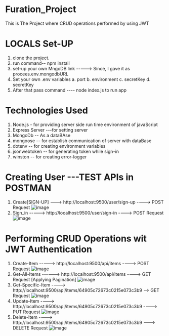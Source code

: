 # Furation_Project
This is The Project where CRUD operations performed by using JWT 

# LOCALS Set-UP
   1. clone the project.
   2. run command-- npm install
   3. set-up your own MngoDB link -----> Since, I gave it as procees.env.mongodbURL 
   4. Set your own .env variables
        a. port
        b. environment
        c. secretKey
        d. secretKey
   5. After that pass command ---- node index.js to run app
# Technologies Used
   1. Node.js - for providing server side run time environment of javaScript
   2. Express Server ---for setting server
   3. MongoDb -- As a dataBAse
   4. mongoose -- for establish communication of server with dataBase
   5. dotenv -- for creating environment variables
   6. jsonwebtoken -- for generating token while sign-in
   7. winston -- for creating error-logger
# Creating User ---TEST APIs in POSTMAN
  1. Create[SIGN-UP] ---> http://localhost:9500/user/sign-up ----> POST Request
      ![image](https://github.com/vaidyahimanshu502/Furation_Project/assets/76218691/aae25096-ff06-40f5-bd9e-a83eb5baeb07)
  2. Sign_in ----->  http://localhost:9500/user/sign-in ----> POST Request
     ![image](https://github.com/vaidyahimanshu502/Furation_Project/assets/76218691/3aae6bbe-05a3-4ecb-9ff2-de8b69043c33)
# Performing CRUD Operations wit JWT Authentication
  1. Create-Item -----> http://localhost:9500/api/items ----> POST Request
     ![image](https://github.com/vaidyahimanshu502/Furation_Project/assets/76218691/ec98cd48-5fd1-4f64-a570-79fdaa0877e8)
  2. Get-All-Items ------> http://localhost:9500/api/items ----> GET Request [Applying Pagination]
     ![image](https://github.com/vaidyahimanshu502/Furation_Project/assets/76218691/06a84ea6-e605-4baa-bfb2-5b6557cad385)
  3. Get-Specific-Item ----> http://localhost:9500/api/items/64905c72673c0215e073c3b9 --> GET Request
     ![image](https://github.com/vaidyahimanshu502/Furation_Project/assets/76218691/0de594fa-6f34-4a70-919b-8dbb76302b05)
  4. Update-Item ----> http://localhost:9500/api/items/64905c72673c0215e073c3b9 ----> PUT Request
     ![image](https://github.com/vaidyahimanshu502/Furation_Project/assets/76218691/cdf9d775-07c4-4ff7-980b-dd4eb2448ccf)
  5. Delete-Item ----> http://localhost:9500/api/items/64905c72673c0215e073c3b9 ---> DELETE Request
     ![image](https://github.com/vaidyahimanshu502/Furation_Project/assets/76218691/95800614-6f99-42a8-bb52-1433cac0d9d5)







